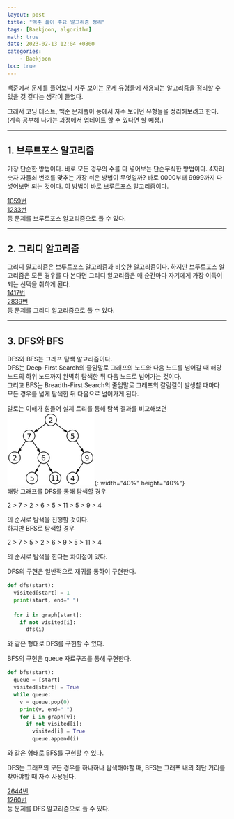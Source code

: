 ```yaml
---
layout: post
title: "백준 풀이 주요 알고리즘 정리"
tags: [Baekjoon, algorithm]
math: true
date: 2023-02-13 12:04 +0800
categories:
    - Baekjoon
toc: true
---
```

백준에서 문제를 풀어보니 자주 보이는 문제 유형들에 사용되는 알고리즘을 정리할 수 있을 것 같다는 생각이 들었다.

그래서 코딩 테스트, 백준 문제풀이 등에서 자주 보이던 유형들을 정리해보려고 한다.
(계속 공부해 나가는 과정에서 업데이트 할 수 있다면 할 예정.)

* * *
## 1. 브루트포스 알고리즘
가장 단순한 방법이다. 바로 모든 경우의 수를 다 넣어보는 단순무식한 방법이다. 4자리 숫자 자물쇠 번호를 맞추는 가장 쉬운 방법이 무엇일까? 바로 0000부터 9999까지 다 넣어보면 되는 것이다. 이 방법이 바로 브루트포스 알고리즘이다.  

[1059번](https://www.acmicpc.net/problem/1059)   
[1233번](https://www.acmicpc.net/problem/1233)   
등 문제를 브루트포스 알고리즘으로 풀 수 있다.

* * *
## 2. 그리디 알고리즘
그리디 알고리즘은 브루트포스 알고리즘과 비슷한 알고리즘이다. 하지만 브루트포스 알고리즘은 모든 경우를 다 본다면 그리디 알고리즘은 매 순간마다 자기에게 가장 이득이 되는 선택을 취하게 된다.   
[1417번](https://www.acmicpc.net/problem/1417)   
[2839번](https://www.acmicpc.net/problem/2839)   
등 문제를 그리디 알고리즘으로 풀 수 있다.

* * *
## 3. DFS와 BFS 
DFS와 BFS는 그래프 탐색 알고리즘이다.    
DFS는 Deep-First Search의 줄임말로 그래프의 노드와 다음 노드를 넘어갈 때 해당 노드의 하위 노드까지 완벽히 탐색한 뒤 다음 노드로 넘어가는 것이다.   
그리고 BFS는 Breadth-First Search의 줄임말로 그래프의 갈림길이 발생할 때마다 모든 경우를 넓게 탐색한 뒤 다음으로 넘어가게 된다.   
   
말로는 이해가 힘들어 실제 트리를 통해 탐색 결과를 비교해보면   
![제목](\assets\tree.png "출처 : 위키피디아"){: width="40%" height="40%"}   
해당 그래프를 DFS를 통해 탐색할 경우   

2 > 7 > 2 > 6 > 5 > 11 > 5 > 9 > 4   

의 순서로 탐색을 진행할 것이다.   
하지만 BFS로 탐색할 경우   

2 > 7 > 5 > 2 > 6 > 9 > 5 > 11 > 4   

의 순서로 탐색을 한다는 차이점이 있다.   

DFS의 구현은 일반적으로 재귀를 통하여 구현한다.

```python
def dfs(start):
  visited[start] = 1
  print(start, end=" ")

  for i in graph[start]:
    if not visited[i]:
      dfs(i)
```
와 같은 형태로 DFS를 구현할 수 있다.

BFS의 구현은 queue 자료구조를 통해 구현한다.
```python
def bfs(start):
  queue = [start]
  visited[start] = True
  while queue:
    v = queue.pop(0)
    print(v, end=" ")
    for i in graph[v]:
      if not visited[i]:
        visited[i] = True
        queue.append(i)
```
와 같은 형태로 BFS를 구현할 수 있다.

DFS는 그래프의 모든 경우를 하나하나 탐색해야할 때, BFS는 그래프 내의 최단 거리를 찾아야할 때 자주 사용된다.

[2644번](https://www.acmicpc.net/problem/2644)   
[1260번](https://www.acmicpc.net/problem/1260)   
등 문제를 DFS 알고리즘으로 풀 수 있다.